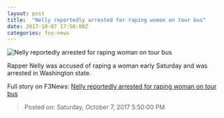 ```yaml
---
layout: post
title:  "Nelly reportedly arrested for raping woman on tour bus"
date: 2017-10-07 17:50:00Z
categories: fox-news
---
```


![Nelly reportedly arrested for raping woman on tour bus](http://www.foxnews.com/content/dam/fox-news/logo/og-fn-foxnews.jpg)

Rapper Nelly was accused of raping a woman early Saturday and was arrested in Washington state.


Full story on F3News: [Nelly reportedly arrested for raping woman on tour bus](http://www.f3nws.com/n/BDAH4H)

> Posted on: Saturday, October 7, 2017 5:50:00 PM
